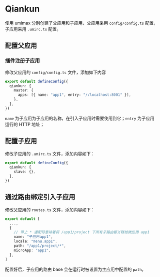 # Qiankun

使用 umimax 分别创建了父应用和子应用，父应用采用 `config/config.ts` 配置，子应用采用 `.umirc.ts` 配置。

## 配置父应用

### 插件注册子应用

修改父应用的 `config/config.ts` 文件，添加如下内容

```ts
export default defineConfig({
  qiankun: {
    master: {
      apps: [{ name: "app1", entry: "//localhost:8001" }],
    },
  },
})
```

`name` 为子应用为子应用的名称，在引入子应用时需要使用到它；`entry` 为子应用运行的 HTTP 地址；

## 配置子应用

修改子应用的 `.umirc.ts` 文件，添加内容如下：

```ts
export default defineConfig({
  qiankun: {
    slave: {},
  },
})
```

## 通过路由绑定引入子应用

修改父应用的 `routes.ts` 文件，添加内容如下：

```ts
export default [
  ...,
  {
    // 带上 * 通配符意味着将 /app1/project 下所有子路由都关联给微应用 app1
    name: "子应用app1",
    locale: "menu.app1",
    path: "/app1/project/*",
    microApp: "app1",
  },
]
```

配置好后，子应用的路由 base 会在运行时被设置为主应用中配置的 `path`。
